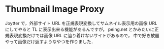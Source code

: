 
Thumbnail Image Proxy
=====================

Joytter で，外部サイト URL を正規表現変換してサムネイル表示用の画像 URL にしてやると TL に表示出来る機能があるんですが，
peing.net とかみたいに正規表現変換だけでは画像 URL に辿り着けないサイトがあるので，
中で好き放題やって画像だけ返すようなやつを作りました．
